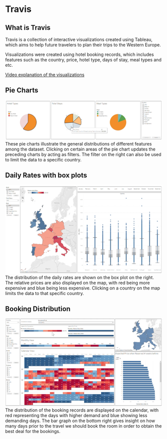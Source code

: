 # Travis
## What is Travis
Travis is a collection of interactive visualizations created using Tableau, which aims to help future travelers to plan their trips to the Western Europe.

Visualizations were created using hotel booking records, which includes features such as the country, price, hotel type, days of stay, meal types and etc.

[Video explanation of the visualizations](https://youtu.be/VmElek1NzuA)

## Pie Charts
![piechart](/images/pie.png)
These pie charts illustrate the general distributions of different features among the dataset. Clicking on certain areas of the pie chart updates the preceding charts by acting as filters. The filter on the right can also be used to limit the data to a specific country.

## Daily Rates with box plots
![box](/images/box.png)
The distribution of the daily rates are shown on the box plot on the right. The relative prices are also displayed on the map, with red being more expensive and blue being less expensive. Clicking on a country on the map limits the data to that specific country.

## Booking Distribution
![calendar](/images/calendar.png)
The distribution of the booking records are displayed on the calendar, with red representing the days with higher demand and blue showing less demanding days. The bar graph on the bottom right gives insight on how many days prior to the travel we should book the room in order to obtain the best deal for the bookings. 
